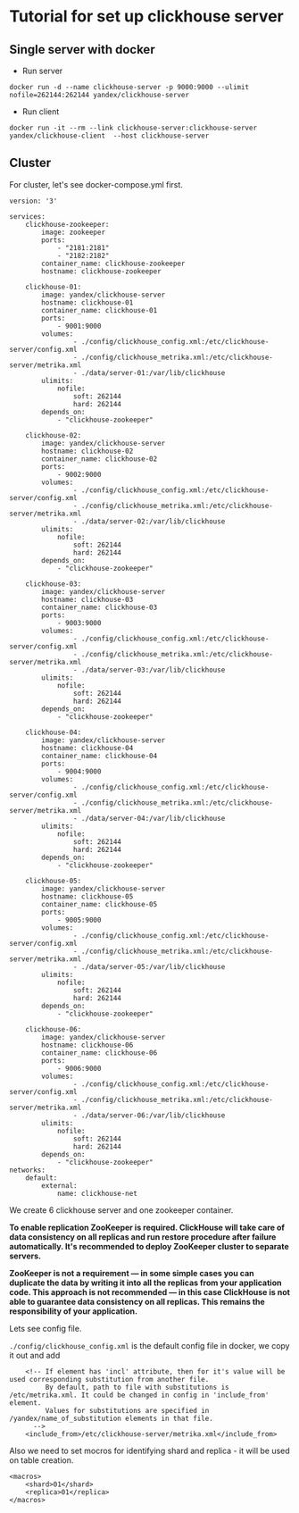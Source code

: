 # Tutorial for set up clickhouse server


## Single server with docker


- Run server

```
docker run -d --name clickhouse-server -p 9000:9000 --ulimit nofile=262144:262144 yandex/clickhouse-server

```

- Run client

```
docker run -it --rm --link clickhouse-server:clickhouse-server yandex/clickhouse-client  --host clickhouse-server
```

## Cluster


For cluster, let's see docker-compose.yml first.


```
version: '3'

services:
    clickhouse-zookeeper:
        image: zookeeper
        ports:
            - "2181:2181"
            - "2182:2182"
        container_name: clickhouse-zookeeper
        hostname: clickhouse-zookeeper

    clickhouse-01:
        image: yandex/clickhouse-server
        hostname: clickhouse-01
        container_name: clickhouse-01
        ports:
            - 9001:9000
        volumes:
                - ./config/clickhouse_config.xml:/etc/clickhouse-server/config.xml
                - ./config/clickhouse_metrika.xml:/etc/clickhouse-server/metrika.xml
                - ./data/server-01:/var/lib/clickhouse
        ulimits:
            nofile:
                soft: 262144
                hard: 262144
        depends_on:
            - "clickhouse-zookeeper"

    clickhouse-02:
        image: yandex/clickhouse-server
        hostname: clickhouse-02
        container_name: clickhouse-02
        ports:
            - 9002:9000
        volumes:
                - ./config/clickhouse_config.xml:/etc/clickhouse-server/config.xml
                - ./config/clickhouse_metrika.xml:/etc/clickhouse-server/metrika.xml
                - ./data/server-02:/var/lib/clickhouse
        ulimits:
            nofile:
                soft: 262144
                hard: 262144
        depends_on:
            - "clickhouse-zookeeper"

    clickhouse-03:
        image: yandex/clickhouse-server
        hostname: clickhouse-03
        container_name: clickhouse-03
        ports:
            - 9003:9000
        volumes:
                - ./config/clickhouse_config.xml:/etc/clickhouse-server/config.xml
                - ./config/clickhouse_metrika.xml:/etc/clickhouse-server/metrika.xml
                - ./data/server-03:/var/lib/clickhouse
        ulimits:
            nofile:
                soft: 262144
                hard: 262144
        depends_on:
            - "clickhouse-zookeeper"

    clickhouse-04:
        image: yandex/clickhouse-server
        hostname: clickhouse-04
        container_name: clickhouse-04
        ports:
            - 9004:9000
        volumes:
                - ./config/clickhouse_config.xml:/etc/clickhouse-server/config.xml
                - ./config/clickhouse_metrika.xml:/etc/clickhouse-server/metrika.xml
                - ./data/server-04:/var/lib/clickhouse
        ulimits:
            nofile:
                soft: 262144
                hard: 262144
        depends_on:
            - "clickhouse-zookeeper"

    clickhouse-05:
        image: yandex/clickhouse-server
        hostname: clickhouse-05
        container_name: clickhouse-05
        ports:
            - 9005:9000
        volumes:
                - ./config/clickhouse_config.xml:/etc/clickhouse-server/config.xml
                - ./config/clickhouse_metrika.xml:/etc/clickhouse-server/metrika.xml
                - ./data/server-05:/var/lib/clickhouse
        ulimits:
            nofile:
                soft: 262144
                hard: 262144
        depends_on:
            - "clickhouse-zookeeper"

    clickhouse-06:
        image: yandex/clickhouse-server
        hostname: clickhouse-06
        container_name: clickhouse-06
        ports:
            - 9006:9000
        volumes:
                - ./config/clickhouse_config.xml:/etc/clickhouse-server/config.xml
                - ./config/clickhouse_metrika.xml:/etc/clickhouse-server/metrika.xml
                - ./data/server-06:/var/lib/clickhouse
        ulimits:
            nofile:
                soft: 262144
                hard: 262144
        depends_on:
            - "clickhouse-zookeeper"
networks:
    default:
        external:
            name: clickhouse-net
```

We create 6 clickhouse server and one zookeeper container.


**To enable replication ZooKeeper is required. ClickHouse will take care of data consistency on all replicas and run restore procedure after failure automatically. It's recommended to deploy ZooKeeper cluster to separate servers.**

**ZooKeeper is not a requirement — in some simple cases you can duplicate the data by writing it into all the replicas from your application code. This approach is not recommended — in this case ClickHouse is not able to guarantee data consistency on all replicas. This remains the responsibility of your application.**


Lets see config file.

`./config/clickhouse_config.xml` is the default config file in docker, we copy it out and add


```
    <!-- If element has 'incl' attribute, then for it's value will be used corresponding substitution from another file.
         By default, path to file with substitutions is /etc/metrika.xml. It could be changed in config in 'include_from' element.
         Values for substitutions are specified in /yandex/name_of_substitution elements in that file.
      -->
    <include_from>/etc/clickhouse-server/metrika.xml</include_from>
```

Also we need to set mocros for identifying shard and replica - it will be used on table creation.

```
<macros>
    <shard>01</shard>
    <replica>01</replica>
</macros>
```
